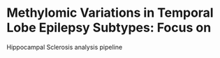 # Methylomic Variations in Temporal Lobe Epilepsy Subtypes: Focus on 
Hippocampal Sclerosis analysis pipeline


